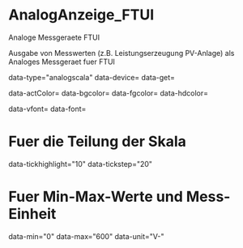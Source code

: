 # AnalogAnzeige_FTUI
Analoge Messgeraete FTUI 

Ausgabe von Messwerten (z.B. Leistungserzeugung PV-Anlage) als Analoges Messgeraet fuer FTUI

data-type="analogscala" 
data-device=<device> data-get=<reading>
    
data-actColor=<Farbe der Messwerte> data-bgcolor=<Hintergrund> data-fgcolor=<Skala> data-hdcolor=<Zeiger>
  
data-vfont=<Font Messwert> data-font=<Font Skala>

# Fuer die Teilung der Skala
data-tickhighlight="10" data-tickstep="20"                                  

# Fuer Min-Max-Werte und Mess-Einheit
data-min="0" data-max="600" data-unit="V-"
